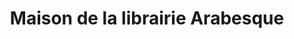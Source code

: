 ---
title: "Maison de la librairie Arabesque"
url: /soorts-hossegor/maison-de-la-librairie-arabesque/
shop: Zeitungen
---